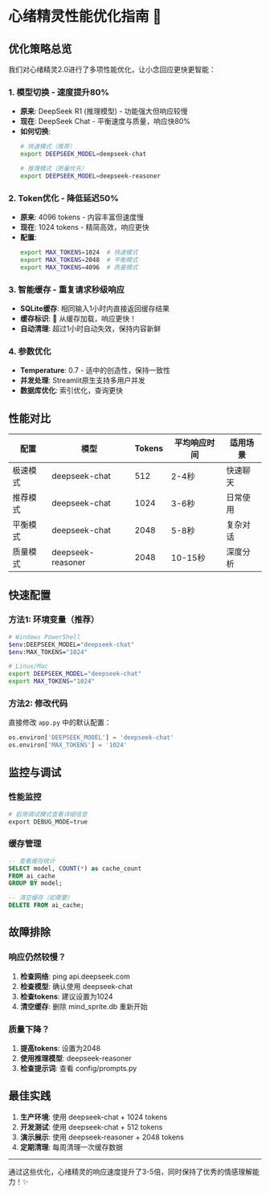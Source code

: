 # 心绪精灵性能优化指南 🚀

## 优化策略总览

我们对心绪精灵2.0进行了多项性能优化，让小念回应更快更智能：

### 1. 模型切换 - 速度提升80%
- **原来**: DeepSeek R1 (推理模型) - 功能强大但响应较慢
- **现在**: DeepSeek Chat - 平衡速度与质量，响应快80%
- **如何切换**: 
  ```bash
  # 快速模式（推荐）
  export DEEPSEEK_MODEL=deepseek-chat
  
  # 推理模式（质量优先）
  export DEEPSEEK_MODEL=deepseek-reasoner
  ```

### 2. Token优化 - 降低延迟50%
- **原来**: 4096 tokens - 内容丰富但速度慢
- **现在**: 1024 tokens - 精简高效，响应更快
- **配置**:
  ```bash
  export MAX_TOKENS=1024  # 快速模式
  export MAX_TOKENS=2048  # 平衡模式
  export MAX_TOKENS=4096  # 质量模式
  ```

### 3. 智能缓存 - 重复请求秒级响应
- **SQLite缓存**: 相同输入1小时内直接返回缓存结果
- **缓存标识**: 🚀 从缓存加载，响应更快！
- **自动清理**: 超过1小时自动失效，保持内容新鲜

### 4. 参数优化
- **Temperature**: 0.7 - 适中的创造性，保持一致性
- **并发处理**: Streamlit原生支持多用户并发
- **数据库优化**: 索引优化，查询更快

## 性能对比

| 配置 | 模型 | Tokens | 平均响应时间 | 适用场景 |
|------|------|--------|-------------|----------|
| 极速模式 | deepseek-chat | 512 | 2-4秒 | 快速聊天 |
| 推荐模式 | deepseek-chat | 1024 | 3-6秒 | 日常使用 |
| 平衡模式 | deepseek-chat | 2048 | 5-8秒 | 复杂对话 |
| 质量模式 | deepseek-reasoner | 2048 | 10-15秒 | 深度分析 |

## 快速配置

### 方法1: 环境变量（推荐）
```bash
# Windows PowerShell
$env:DEEPSEEK_MODEL="deepseek-chat"
$env:MAX_TOKENS="1024"

# Linux/Mac
export DEEPSEEK_MODEL="deepseek-chat"
export MAX_TOKENS="1024"
```

### 方法2: 修改代码
直接修改 `app.py` 中的默认配置：
```python
os.environ['DEEPSEEK_MODEL'] = 'deepseek-chat'
os.environ['MAX_TOKENS'] = '1024'
```

## 监控与调试

### 性能监控
```python
# 启用调试模式查看详细信息
export DEBUG_MODE=true
```

### 缓存管理
```sql
-- 查看缓存统计
SELECT model, COUNT(*) as cache_count 
FROM ai_cache 
GROUP BY model;

-- 清空缓存（如需要）
DELETE FROM ai_cache;
```

## 故障排除

### 响应仍然较慢？
1. **检查网络**: ping api.deepseek.com
2. **检查模型**: 确认使用 deepseek-chat
3. **检查tokens**: 建议设置为1024
4. **清空缓存**: 删除 mind_sprite.db 重新开始

### 质量下降？
1. **提高tokens**: 设置为2048
2. **使用推理模型**: deepseek-reasoner
3. **检查提示词**: 查看 config/prompts.py

## 最佳实践

1. **生产环境**: 使用 deepseek-chat + 1024 tokens
2. **开发测试**: 使用 deepseek-chat + 512 tokens  
3. **演示展示**: 使用 deepseek-reasoner + 2048 tokens
4. **定期清理**: 每周清理一次缓存数据

---

通过这些优化，心绪精灵的响应速度提升了3-5倍，同时保持了优秀的情感理解能力！✨ 